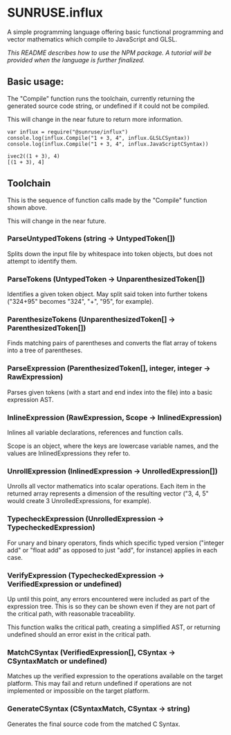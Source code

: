 # SUNRUSE.influx

A simple programming language offering basic functional programming and vector mathematics which compile to JavaScript and GLSL.

*This README describes how to use the NPM package.  A tutorial will be provided when the language is further finalized.*

## Basic usage:

The "Compile" function runs the toolchain, currently returning the generated source code string, or undefined if it could not be compiled.

This will change in the near future to return more information.

```
var influx = require("@sunruse/influx")
console.log(influx.Compile("1 + 3, 4", influx.GLSLCSyntax))
console.log(influx.Compile("1 + 3, 4", influx.JavaScriptCSyntax))
```

```
ivec2((1 + 3), 4)
[(1 + 3), 4]
```

## Toolchain

This is the sequence of function calls made by the "Compile" function shown above.

This will change in the near future.

### ParseUntypedTokens (string -> UntypedToken[])

Splits down the input file by whitespace into token objects, but does not attempt to identify them.

### ParseTokens (UntypedToken -> UnparenthesizedToken[])

Identifies a given token object.  May split said token into further tokens ("324+95" becomes "324", "+", "95", for example).

### ParenthesizeTokens (UnparenthesizedToken[] -> ParenthesizedToken[])

Finds matching pairs of parentheses and converts the flat array of tokens into a tree of parentheses.

### ParseExpression (ParenthesizedToken[], integer, integer -> RawExpression)

Parses given tokens (with a start and end index into the file) into a basic expression AST.

### InlineExpression (RawExpression, Scope -> InlinedExpression)

Inlines all variable declarations, references and function calls.

Scope is an object, where the keys are lowercase variable names, and the values are InlinedExpressions they refer to.

### UnrollExpression (InlinedExpression -> UnrolledExpression[])

Unrolls all vector mathematics into scalar operations.  Each item in the returned array represents a dimension of the resulting vector ("3, 4, 5" would create 3 UnrolledExpressions, for example).

### TypecheckExpression (UnrolledExpression -> TypecheckedExpression)

For unary and binary operators, finds which specific typed version ("integer add" or "float add" as opposed to just "add", for instance) applies in each case.

### VerifyExpression (TypecheckedExpression -> VerifiedExpression or undefined)

Up until this point, any errors encountered were included as part of the expression tree.  This is so they can be shown even if they are not part of the critical path, with reasonable traceability.

This function walks the critical path, creating a simplified AST, or returning undefined should an error exist in the critical path.

### MatchCSyntax (VerifiedExpression[], CSyntax -> CSyntaxMatch or undefined)

Matches up the verified expression to the operations available on the target platform.
This may fail and return undefined if operations are not implemented or impossible on the target platform.

### GenerateCSyntax (CSyntaxMatch, CSyntax -> string)

Generates the final source code from the matched C Syntax.
